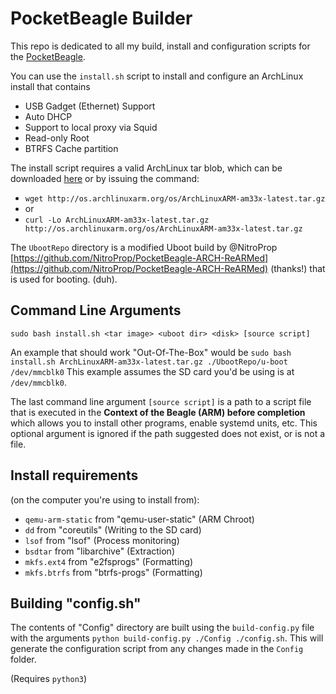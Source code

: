 # PocketBeagle Builder

This repo is dedicated to all my build, install and configuration scripts for the [PocketBeagle](https://beagleboard.org/pocket).

You can use the `install.sh` script to install and configure an ArchLinux install that contains

- USB Gadget (Ethernet) Support
- Auto DHCP
- Support to local proxy via Squid
- Read-only Root
- BTRFS Cache partition

The install script requires a valid ArchLinux tar blob, which can be downloaded [here](http://os.archlinuxarm.org/os/ArchLinuxARM-am33x-latest.tar.gz)
or by issuing the command:

- `wget http://os.archlinuxarm.org/os/ArchLinuxARM-am33x-latest.tar.gz`
- or
- `curl -Lo ArchLinuxARM-am33x-latest.tar.gz http://os.archlinuxarm.org/os/ArchLinuxARM-am33x-latest.tar.gz`

The `UbootRepo` directory is a modified Uboot build by @NitroProp [https://github.com/NitroProp/PocketBeagle-ARCH-ReARMed](https://github.com/NitroProp/PocketBeagle-ARCH-ReARMed) (thanks!) that is used for booting. (duh).

## Command Line Arguments

`sudo bash install.sh <tar image> <uboot dir> <disk> [source script]`

An example that should work "Out-Of-The-Box" would be `sudo bash install.sh ArchLinuxARM-am33x-latest.tar.gz ./UbootRepo/u-boot /dev/mmcblk0`
This example assumes the SD card you'd be using is at `/dev/mmcblk0`.

The last command line argument `[source script]` is a path to a script file that is executed in the **Context of the Beagle (ARM) before completion**
which allows you to install other programs, enable systemd units, etc. This optional argument is ignored if the path suggested does not exist, or is not a file.

## Install requirements

(on the computer you're using to install from):

- `qemu-arm-static` from "qemu-user-static" (ARM Chroot)
- `dd` from "coreutils" (Writing to the SD card)
- `lsof` from "lsof" (Process monitoring)
- `bsdtar` from "libarchive" (Extraction)
- `mkfs.ext4` from "e2fsprogs" (Formatting)
- `mkfs.btrfs` from "btrfs-progs" (Formatting)

## Building "config.sh"

The contents of "Config" directory are built using the `build-config.py` file with the arguments `python build-config.py ./Config ./config.sh`.
This will generate the configuration script from any changes made in the `Config` folder.

(Requires `python3`)

